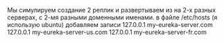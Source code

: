 Мы симулируем создание 2 реплик и развертываем из на 2-х разных серверах, с 2-мя разными доменными именами.
в файле /etc/hosts (я использую ubuntu) добавляем записи
127.0.0.1       my-eureka-server.com
127.0.0.1       my-eureka-server-us.com
127.0.0.1       my-eureka-server-fr.com
